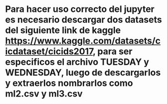 # Para hacer uso correcto del jupyter es necesario descargar dos datasets del siguiente link de kaggle https://www.kaggle.com/datasets/cicdataset/cicids2017, para ser especificos el archivo TUESDAY y WEDNESDAY, luego de descargarlos y extraerlos nombrarlos como ml2.csv y ml3.csv
